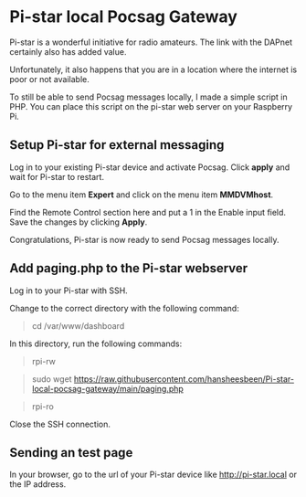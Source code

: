 # Pi-star local Pocsag Gateway

Pi-star is a wonderful initiative for radio amateurs. The link with the DAPnet certainly also has added value.

Unfortunately, it also happens that you are in a location where the internet is poor or not available.

To still be able to send Pocsag messages locally, I made a simple script in PHP. You can place this script on the pi-star web server on your Raspberry Pi.

## Setup Pi-star for external messaging

Log in to your existing Pi-star device and activate Pocsag.
Click **apply** and wait for Pi-star to restart.

Go to the menu item **Expert** and click on the menu item **MMDVMhost**.

Find the Remote Control section here and put a 1 in the Enable input field. Save the changes by clicking **Apply**.

Congratulations, Pi-star is now ready to send Pocsag messages locally.

## Add paging.php to the Pi-star webserver

Log in to your Pi-star with SSH.

Change to the correct directory with the following command:
> cd /var/www/dashboard

In this directory, run the following commands:
> rpi-rw

> sudo wget https://raw.githubusercontent.com/hansheesbeen/Pi-star-local-pocsag-gateway/main/paging.php

>rpi-ro

Close the SSH connection.

## Sending an test page

In your browser, go to the url of your Pi-star device like http://pi-star.local or the IP address.